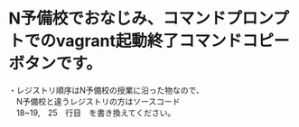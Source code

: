  # N予備校でおなじみ、コマンドプロンプトでのvagrant起動終了コマンドコピーボタンです。


・レジストリ順序はN予備校の授業に沿った物なので、<br>
　N予備校と違うレジストリの方はソースコード<br>　18~19,　25　行目　を書き換えてください。

